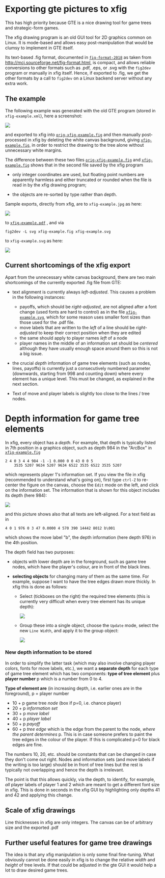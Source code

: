 # Exporting gte pictures to xfig

This has high priority because GTE is a nice drawing tool
for game trees and strategic-form games.

The xfig drawing program is an old GUI tool for 2D graphics
common on Linux.
It is mode-based and allows easy post-manipulation that
would be clumsy to implement in GTE itself.

Its text-based .fig format, documented in
[`fig-format-2018`](./fig-format-2018) as 
taken from http://mcj.sourceforge.net/fig-format.html,
is compact, and allows reliable conversions to other formats
such as .pdf, .eps, or .svg with the `fig2dev` program or
manually in xfig itself.
Hence, if exported to .fig, we get the other formats by a
call to `fig2dev` on a Linux backend server without any
extra work.

## The example 

The following example was generated with the old GTE program
(stored in `xfig-example.xml`), here a screenshot:

![](./screenshot.png)

and exported to xfig into
[`orig-xfig-example.fig`](./orig-xfig-example.fig) 
and then manually post-processed in xfig by deleting the
white canvas background, giving
[`xfig-example.fig`](./xfig-example.fig),
in order to restrict the drawing to the tree alone without
unnecessary white margins.

The difference between these two files
[`orig-xfig-example.fig`](./orig-xfig-example.fig) and
[`xfig-example.fig`](./xfig-example.fig) 
shows that in the second file saved by the xfig program

- only integer coordinates are used, but floating point
  numbers are apparently harmless and either truncated or
  rounded when the file is read in by the xfig drawing
  program;

- the objects are re-sorted by type rather than depth.

Sample exports, directly from xfig, are to `xfig-example.jpg` as here:

![](./xfig-example.jpg)

to 
[`xfig-example.pdf`](./xfig-example.pdf) , 
and via 

    fig2dev -L svg xfig-example.fig xfig-example.svg

to `xfig-example.svg` as here:

![](./xfig-example.svg)

## Current shortcomings of the xfig export

Apart from the unnecessary white canvas background, there
are two main shortcomings of the currently exported .fig
file from GTE:

- text alignment is currently always *left-adjusted*.
  This causes a problem in the following instances:

  * payoffs, which should be *right-adjusted*, are not aligned
    after a font change (used fonts are hard to control)
    as in the file
    [`xfig-example.svg`](xfig-example.svg), which for some
    reason uses smaller font sizes than those used for the
    .pdf file.
  * move labels that are written to the *left* of a line
    should be *right-adjusted* to keep their correct
    position when they are edited
  * the same should apply to player names *left* of a node
  * player names in the middle of an information set should
    be *centered* although they have usually enough space
    around them so this is not a big issue.

- the crucial *depth* information of game tree elements
  (such as nodes, lines, payoffs) is
  currently just a consecutively numbered parameter
  (downwards, starting from 998 and counting down) where
  every element has a unique level. This must be changed, as
  explained in the next section.

- Text of move and player labels is slightly too close to
  the lines / tree nodes.

# Depth information for game tree elements

In xfig, every object has a *depth*.
For example, that depth is typically listed in 7th position
in a graphics object, such as depth 984 in the "ArcBox"
in [`xfig-example.fig`](./xfig-example.fig) 

    2 4 0 3 4 4 984 -1 -1 0.000 0 0 43 0 0 5
        3535 5207 9634 5207 9634 6522 3535 6522 3535 5207

which represents player 1's information set.
If you view the file in xfig (recommended to understand
what's going on), first type `ctrl-Z` to re-center the
figure on the canvas, choose the `Edit` mode on the
left, and click on the information set.
The information that is shown for this object includes
its depth (here 984):

![](./edit-in-xfig.png)

and this picture shows also that all texts are left-aligned.
For a text field as in 

    4 0 1 976 0 3 47 0.0000 4 570 390 14442 8012 b\001

which shows the move label "b", the depth information (here
depth 976) in the 4th position.

The depth field has two purposes:

- objects with lower depth are in the foreground, such as
  game tree nodes, which have the player's colour, are in
  front of the black lines.

- **selecting objects** for changing many of them as the
  same time.
  For example, suppose I want to have the tree edges drawn
  more thickly. In xfig this is done as follows:

  * Select (tickboxes on the right) the required
    tree elements (this is currently very difficult when
    every tree element has its unique depth):

    ![](./select-in-xfig.png)

  * Group these into a single object, choose the `Update`
    mode, select the new `Line Width`, and apply it to the
    group object:

    ![](./update-in-xfig.png)

### New depth information to be stored

In order to simplify the latter task (which may also involve
changing player colors, fonts for move labels, etc.), we
want a **separate depth** for each type of game tree element
which has two components: **type of tree element** plus **player
number** p which is a number from 0 to 4.

**Type of element are** (in increasing depth, i.e. earlier
ones are in the foreground), p = player number

- 10 + p game tree *node* (box if p=0, i.e. chance player)
- 20 + p *information set*
- 30 + p *move label*
- 40 + p *player label*
- 50 + p *payoff*
- 60 + p *tree edge* which is the edge from the parent to
  the node, *where the parent determines* p.
  This is in case someone prefers to paint the tree edges in
  the colour of the player. If this is complicated p=0 for
  black edges are fine.

The numbers 10, 20, etc. should be constants that can be
changed in case they don't come out right.
Nodes and information sets (and move labels if the writing
is too large) should be in front of tree lines but the rest
is typically not overlapping and hence the depth is irrelevant.

The point is that this allows quickly, via the depth, to
identify, for example, *all* player labels of player 1 and 2
which are meant to get a different font size in xfig. 
This is done in seconds in the xfig GUI by highlighting only
depths 41 and 42 and applying this change.

## Scale of xfig drawings

Line thicknesses in xfig are only integers.
The canvas can be of arbitrary size and the exported .pdf

## Further useful features for game tree drawings

The idea is that any xfig manipulation is only some final
fine-tuning.
What obviously cannot be done easily in xfig is to change
the relative *width* and *height* of tree levels.
If that could be adjusted in the gte GUI it would help a lot
to draw desired game trees. 
